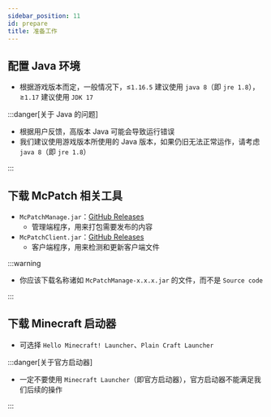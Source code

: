 ```yaml
---
sidebar_position: 11
id: prepare
title: 准备工作
---
```

## 配置 Java 环境
+ 根据游戏版本而定，一般情况下，≤`1.16.5` 建议使用 `java 8`（即 `jre 1.8`），≥`1.17` 建议使用 `JDK 17`

:::danger[关于 Java 的问题]

+ 根据用户反馈，高版本 Java 可能会导致运行错误
+ 我们建议使用游戏版本所使用的 Java 版本，如果仍旧无法正常运作，请考虑 `java 8`（即 `jre 1.8`）

:::

## 下载 McPatch 相关工具
+ `McPatchManage.jar`：[GitHub Releases](https://github.com/BalloonUpdate/McPatchManage/releases)
  + 管理端程序，用来打包需要发布的内容
+ `McPatchClient.jar`：[GitHub Releases](https://github.com/BalloonUpdate/McPatchClient/releases)
  + 客户端程序，用来检测和更新客户端文件

:::warning

+ 你应该下载名称诸如 `McPatchManage-x.x.x.jar` 的文件，而不是 `Source code`

:::

## 下载 Minecraft 启动器
+ 可选择 `Hello Minecraft! Launcher`、`Plain Craft Launcher`

:::danger[关于官方启动器]

+ 一定不要使用 `Minecraft Launcher`（即官方启动器），官方启动器不能满足我们后续的操作

:::